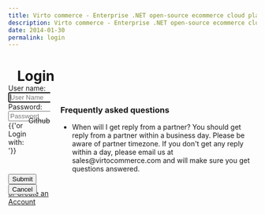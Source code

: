 ```yaml
---
title: Virto commerce - Enterprise .NET open-source ecommerce cloud platform. About Us
description: Virto commerce - Enterprise .NET open-source ecommerce cloud platform. About Us
date: 2014-01-30
permalink: login
---
```

<div ng-controller="accountController" class="roadmap responsive">
	<h1 style="margin-left: 18px;" class="head-title">Login</h1>
	<div class="columns">
		<div style="bottom: 20px; position: relative;" class="column">
			<div class="block">
				<form name="loginForm" method="post">
					<input type="hidden" name="Contact[Subject]" value="Contact Partner" />
					<input type="hidden" name="Contact[RedirectUrl]" value='~/thank-you-contact-partner' />
					<input style="display: none" name="Contact[PartnerId]" value="" />
					<div class="control-group">
						<label for="Contact[UserName]">User name:</label>
                        <input ng-model="user.user_name" class="form-input" style="width:300px;" type="text" value="" name="customer[user_name]" id="customer_user_name" placeholder="User Name" autocorrect="off" autocapitalize="off" autofocus ng-required="user.user_name" />
					</div>			
					<div class="control-group">
						<label for="Password">Password:</label>
						<input ng-model="user.password" class="form-input" style="width:300px;" type="password" value="" name="customer[password]" id="customer_password" placeholder="Password" ng-required="user.password"/>
					</div>
                    <div style="display: inline-flex; word-spacing: normal!important;">{{'or Login with: '}}<div style="position: relative;bottom: 10px;"><img src="gh-ico.png" alt=""> Github</div></div>
                    <p>
                        <div style="top: 25px; position: relative;" class="control-group">
					    	<button ng-click="signIn(user)" type="submit" class="button fill" ng-required="loginForm.$valid==true">Submit</button>
					    	<button ng-click="user = [];" type="submit" class="button fill">Cancel</button>
					    </div>
                    </p>
                     <a style="word-spacing: normal!important;" href="{{ '/registration' | absolute_url }}">or Create an Account</a>
				</form>
			</div>
		</div>
		<div class="column">
			<div class="block">
				<h3>Frequently asked questions</h3>
				<ul class="list">
					<li>
						<span class="title">When will I get reply from a partner?</span>
						<span class="descr">You should get reply from a partner within a business day. Please be aware of partner timezone. If 
						you don't get any reply within a day, please email us at sales@virtocommerce.com and will make sure you get questions answered.</span>
					</li>
				</ul>
			</div>
		</div>
	</div>
</div>
